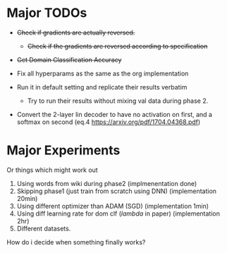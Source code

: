 # Major TODOs

- ~~Check if gradients are actually reversed.~~
    - ~~Check if the gradients are reversed according to specification~~
- ~~Get Domain Classification Accuracy~~
     
- Fix all hyperparams as the same as the org implementation
- Run it in default setting and replicate their results verbatim
    - Try to run their results without mixing val data during phase 2.  
    
- Convert the 2-layer lin decoder to have no activation on first, and a softmax on second (eq.4 https://arxiv.org/pdf/1704.04368.pdf) 



# Major Experiments 

Or things which might work out

1. Using words from wiki during phase2 (implmenentation done)
2. Skipping phase1 (just train from scratch using DNN) (implementation 20min)
3. Using different optimizer than ADAM (SGD) (implementation 1min)
4. Using diff learning rate for dom clf ($lambda$ in paper) (implementation 2hr)
5. Different datasets.

How do i decide when something finally works?
